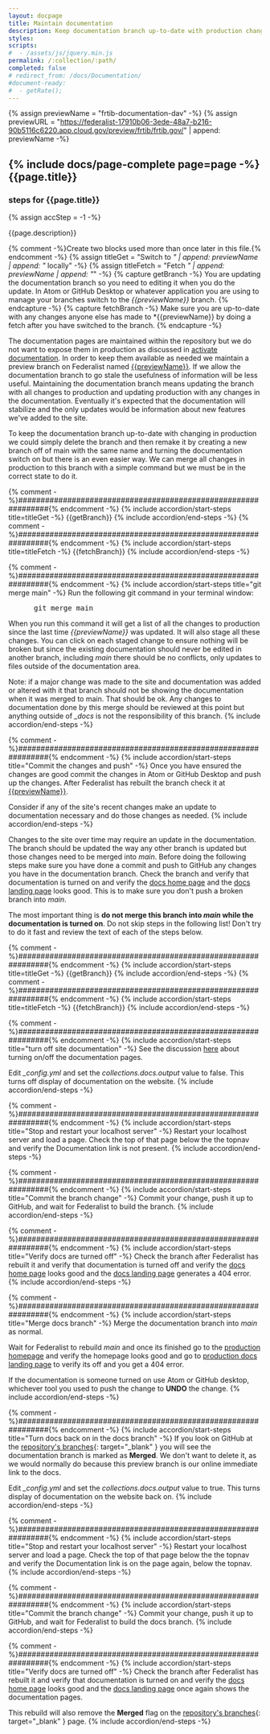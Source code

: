 ```yaml
---
layout: docpage
title: Maintain documentation
description: Keep documentation branch up-to-date with production changes
styles:
scripts:
#  - /assets/js/jquery.min.js
permalink: /:collection/:path/
completed: false
# redirect_from: /docs/Documentation/
#document-ready:
#  - getRate();
---
```


{% assign previewName = "frtib-documentation-dav" -%}
{% assign previewURL = "https://federalist-17910b06-3ede-48a7-b216-90b5116c6220.app.cloud.gov/preview/frtib/frtib.gov/" | append: previewName -%}
## {% include docs/page-complete page=page -%}{{page.title}}

<h3 class="usa-sr-only">steps for {{page.title}}</h3>
{% assign accStep = -1 -%}

{{page.description}}

{% comment -%}Create two blocks used more than once later in this file.{% endcomment -%}
{% assign titleGet = "Switch to <i>" | append: previewName | append: "</i> locally" -%}
{% assign titleFetch = "Fetch <i>" | append: previewName | append: "</i>" -%}
{% capture getBranch -%}
You are updating the documentation branch so you need to editing it when you do the update.  In Atom or GitHub Desktop or whatever application you are using to manage your branches switch to the *{{previewName}}* branch.
{% endcapture -%}
{% capture fetchBranch -%}
Make sure you are up-to-date with any changes anyone else has made to *{{previewName}} by doing a fetch after you have switched to the branch.
{% endcapture -%}


The documentation pages are maintained within the repository but we do not want to expose them in production as discussed in [activate documentation]({{site.baseurl}}/docs/Documentation/activate-documentation).  In order to keep them available as needed we maintain a preview branch on Federalist named [{{previewName}}]({{previewURL}}).  If we allow the documentation branch to go stale the usefulness of information will be less useful.  Maintaining the documentation branch means updating the branch with all changes to production and updating production with any changes in the documentation.  Eventually it's expected that the documentation will stabilize and the only updates would be information about new features we've added to the site.

To keep the documentation branch up-to-date with changing in production we could simply delete the branch and then remake it by creating a new branch off of main with the same name and turning the documentation switch on but there is an even easier way.  We can merge all changes in production to this branch with a simple command but we must be in the correct state to do it.

{% comment -%}###############################################################{% endcomment -%}
{% include accordion/start-steps title=titleGet -%}
{{getBranch}}
{% include accordion/end-steps -%}
{% comment -%}###############################################################{% endcomment -%}
{% include accordion/start-steps title=titleFetch -%}
{{fetchBranch}}
{% include accordion/end-steps -%}

{% comment -%}###############################################################{% endcomment -%}
{% include accordion/start-steps title="git merge main" -%}
Run the following git command in your terminal window:

<pre>
      git merge main
</pre>

When you run this command it will get a list of all the changes to production since the last time *{{previewName}}* was updated.  It will also stage all these changes.  You can click on each staged change to ensure nothing will be broken but since the existing documentation should never be edited in another branch, including *main* there should be no conflicts, only updates to files outside of the documentation area.

Note: if a major change was made to the site and documentation was added or altered with it that branch should not be showing the documentation when it was merged to main.  That should be ok.  Any changes to documentation done by this merge should be reviewed at this point but anything outside of *_docs* is not the responsibility of this branch.
{% include accordion/end-steps -%}


{% comment -%}###############################################################{% endcomment -%}
{% include accordion/start-steps title="Commit the changes and push" -%}
Once you have ensured the changes are good commit the changes in Atom or GitHub Desktop and push up the changes.  After Federalist has rebuilt the branch check it at [{{previewName}}]({{previewURL}}).

Consider if any of the site's recent changes make an update to documentation necessary and do those changes as needed.
{% include accordion/end-steps -%}

Changes to the site over time may require an update in the documentation.  The branch should be updated the way any other branch is updated but those changes need to be merged into *main*.  Before doing the following steps make sure you have done a commit and push to GitHub any changes you have in the documentation branch.  Check the branch and verify that documentation is turned on and verify the [docs home page]({{previewURL}}) and the [docs landing page]({{previewURL}}/docs) looks good.  This is to make sure you don't push a broken branch into *main*.

The most important thing is **do not merge this branch into *main* while the documentation is turned on**.  Do not skip steps in the following list!  Don't try to do it fast and review the text of each of the steps below.

{% comment -%}###############################################################{% endcomment -%}
{% include accordion/start-steps title=titleGet -%}
{{getBranch}}
{% include accordion/end-steps -%}
{% comment -%}###############################################################{% endcomment -%}
{% include accordion/start-steps title=titleFetch -%}
{{fetchBranch}}
{% include accordion/end-steps -%}

{% comment -%}###############################################################{% endcomment -%}
{% include accordion/start-steps title="turn off site documentation" -%}
See the discussion [here]({{site.baseurl}}/docs/Documentation/activate-documentation) about turning on/off the documentation pages.

Edit *_config.yml* and set the *collections.docs.output* value to false.  This turns off display of documentation on the website.
{% include accordion/end-steps -%}

{% comment -%}###############################################################{% endcomment -%}
{% include accordion/start-steps title="Stop and restart your localhost server" -%}
Restart your localhost server and load a page.  Check the top of that page below the the topnav and verify the Documentation link is not present.
{% include accordion/end-steps -%}

{% comment -%}###############################################################{% endcomment -%}
{% include accordion/start-steps title="Commit the branch change" -%}
Commit your change, push it up to GitHub, and wait for Federalist to build the branch.
{% include accordion/end-steps -%}

{% comment -%}###############################################################{% endcomment -%}
{% include accordion/start-steps title="Verify docs are turned off" -%}
Check the branch after Federalist has rebuilt it and verify that documentation is turned off and verify the [docs home page]({{previewURL}}) looks good and the [docs landing page]({{previewURL}}/docs) generates a 404 error.
{% include accordion/end-steps -%}

{% comment -%}###############################################################{% endcomment -%}
{% include accordion/start-steps title="Merge docs branch" -%}
Merge the documentation branch into *main* as normal.

Wait for Federalist to rebuild *main* and once its finished go to the [production homepage](https://www.frtib.gov) and verify the homepage looks good and go to [production docs landing page](https://www.frtib.gov/docs) to verify its off and you get a 404 error.

If the documentation is someone turned on use Atom or GitHub desktop, whichever tool you used to push the change to **UNDO** the change.
{% include accordion/end-steps -%}

{% comment -%}###############################################################{% endcomment -%}
{% include accordion/start-steps title="Turn docs back on in the docs branch" -%}
If you look on GitHub at the [repository's branches](https://github.com/frtib/frtib.gov/branches){: target="_blank" } you will see the documentation branch is marked as **Merged**.  We don't want to delete it, as we would normally do because this preview branch is our online immediate link to the docs.

Edit *_config.yml* and set the *collections.docs.output* value to true.  This turns display of documentation on the website back on.
{% include accordion/end-steps -%}

{% comment -%}###############################################################{% endcomment -%}
{% include accordion/start-steps title="Stop and restart your localhost server" -%}
Restart your localhost server and load a page.  Check the top of that page below the the topnav and verify the Documentation link is on the page again, below the topnav.
{% include accordion/end-steps -%}

{% comment -%}###############################################################{% endcomment -%}
{% include accordion/start-steps title="Commit the branch change" -%}
Commit your change, push it up to GitHub, and wait for Federalist to build the docs branch.
{% include accordion/end-steps -%}

{% comment -%}###############################################################{% endcomment -%}
{% include accordion/start-steps title="Verify docs are turned off" -%}
Check the branch after Federalist has rebuilt it and verify that documentation is turned on and verify the [docs home page]({{previewURL}}) looks good and the [docs landing page]({{previewURL}}/docs) once again shows the documentation pages.

This rebuild will also remove the **Merged** flag on the [repository's branches](https://github.com/frtib/frtib.gov/branches){: target="_blank" } page.
{% include accordion/end-steps -%}
